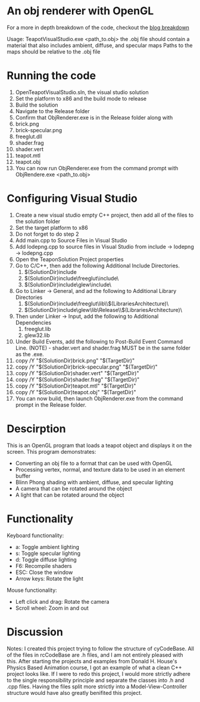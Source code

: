 # An obj renderer with OpenGL

For a more in depth breakdown of the code, checkout the [blog breakdown](https://www.richardcato.com/blogs/interactivecomputergraphics)

Usage:
  TeapotVisualStudio.exe <path_to.obj>
  the .obj file should contain a material that also includes ambient, diffuse, and specular maps
  Paths to the maps should be relative to the .obj file

# Running the code
1. OpenTeapotVisualStudio.sln, the visual studio solution
2. Set the platform to x86 and the build mode to release
3. Build the solution
4. Navigate to the Release folder
5. Confirm that ObjRenderer.exe is in the Release folder along with
  1. brick.png
  2. brick-specular.png
  3. freeglut.dll
  4. shader.frag
  5. shader.vert
  6. teapot.mtl
  7. teapot.obj
6. You can now run ObjRenderer.exe from the command prompt with ObjRendere.exe <path_to.obj>

# Configuring Visual Studio
1. Create a new visual studio empty C++ project, then add all of the files to the
   solution folder
2. Set the target platform to x86
3. Do not forget to do step 2
2. Add main.cpp to Source Files in Visual Studio
3. Add lodepng.cpp to source files in Visual Studio from
   include -> lodepng -> lodepng.cpp
4. Open the TeaponSolution Project properties
5. Go to C/C++, then add the following Additional Include Directories. 
   1. \$(SolutionDir)include
   2. \$(SolutionDir)include\freeglut\include\ 
   3. $(SolutionDir)include\glew\include\ 
6. Go to Linker -> General, and ad the following to Additional Library Directories 
   1. $(SolutionDir)include\freeglut\lib\\$(LibrariesArchitecture)\ 
   2. $(SolutionDir)include\glew\lib\Release\\$(LibrariesArchitecture)\ 
7. Then under Linker -> Input, add the following to Additional Dependencies
   1. freeglut.lib
   2. glew32.lib
8. Under Build Events, add the following to Post-Build Event Command Line.
(NOTE) - shader.vert and shader.frag MUST be in the same folder as the .exe.
  1. copy /Y "$(SolutionDir)brick.png" "$(TargetDir)"
  1. copy /Y "$(SolutionDir)brick-specular.png" "$(TargetDir)"
  1. copy /Y "$(SolutionDir)shader.vert" "$(TargetDir)"
  1. copy /Y "$(SolutionDir)shader.frag" "$(TargetDir)"
  1. copy /Y "$(SolutionDir)teapot.mtl" "$(TargetDir)"
  1. copy /Y "$(SolutionDir)teapot.obj" "$(TargetDir)"
9. You can now build, then launch ObjRenderer.exe from the command prompt in the Release folder. 


# Descirption
This is an OpenGL program that loads a teapot object and displays it on the screen.
This program demonstrates:
  - Converting an obj file to a format that can be used with OpenGL
  - Processing vertex, normal, and texture data to be used in an element buffer
  - Blinn Phong shading with ambient, diffuse, and specular lighting
  - A camera that can be rotated around the object
  - A light that can be rotated around the object

# Functionality
Keyboard functionality:
  - a: Toggle ambient lighting
  - s: Toggle specular lighting
  - d: Toggle diffuse lighting
  - F6: Recompile shaders
  - ESC: Close the window
  - Arrow keys: Rotate the light

Mouse functionality:
  - Left click and drag: Rotate the camera
  - Scroll wheel: Zoom in and out

# Discussion
Notes: 
	I created this project trying to follow the structure of cyCodeBase. 
	All of the files in rcCodeBase are .h files, and I am not entirely 
	pleased with this. 
	After starting the projects and examples from Donald H. House's Physics
	Based Animation course,	I got an example of what a clean C++ project 
	looks like. If I were to redo this project, I would	more strictly adhere
	to the single responsibility principle and separate the classes into .h
	and .cpp files.	Having the files split more strictly into a Model-View-Controller
	structure would have also greatly benifited this project.
